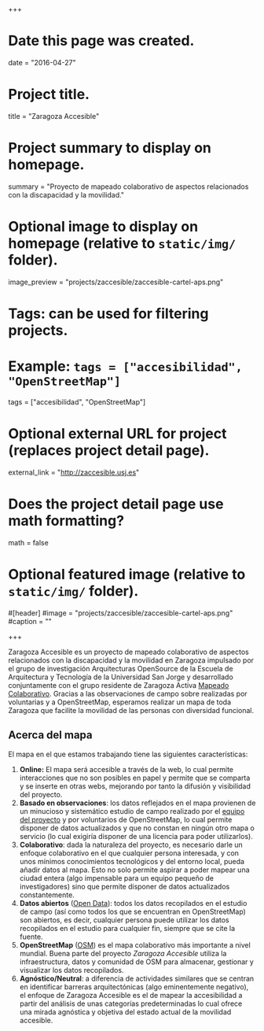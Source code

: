 +++
# Date this page was created.
date = "2016-04-27"

# Project title.
title = "Zaragoza Accesible"

# Project summary to display on homepage.
summary = "Proyecto de mapeado colaborativo de aspectos relacionados con la discapacidad y la movilidad."

# Optional image to display on homepage (relative to `static/img/` folder).
image_preview = "projects/zaccesible/zaccesible-cartel-aps.png"

# Tags: can be used for filtering projects.
# Example: `tags = ["accesibilidad", "OpenStreetMap"]`
tags = ["accesibilidad", "OpenStreetMap"]

# Optional external URL for project (replaces project detail page).
external_link = "http://zaccesible.usj.es"

# Does the project detail page use math formatting?
math = false

# Optional featured image (relative to `static/img/` folder).
#[header]
#image = "projects/zaccesible/zaccesible-cartel-aps.png"
#caption = ""


+++

Zaragoza Accesible es un proyecto de mapeado colaborativo de aspectos relacionados con la discapacidad y la movilidad en Zaragoza impulsado por el grupo de investigación Arquitecturas OpenSource de la Escuela de Arquitectura y Tecnología de la Universidad San Jorge y desarrollado conjuntamente con el grupo residente de Zaragoza Activa
[Mapeado Colaborativo](http://mapcolabora.org). Gracias a las observaciones de campo sobre realizadas por voluntarias y a OpenStreetMap, esperamos realizar un mapa de toda Zaragoza que facilite la movilidad de las personas con diversidad funcional.

## Acerca del mapa

El mapa en el que estamos trabajando tiene las siguientes características:

1. **Online:** El mapa será accesible a través de la web, lo cual permite interacciones que no son posibles en papel y permite que se comparta y se inserte en otras webs, mejorando por tanto la difusión y visibilidad del proyecto.
1. **Basado en observaciones**: los datos reflejados en el mapa provienen de un minucioso y sistemático estudio de campo realizado por el [equipo del proyecto](#miembros-del-proyecto) y por voluntarios de OpenStreetMap, lo cual permite disponer de datos actualizados y que no constan en ningún otro mapa o servicio (lo cual exigiría disponer de una licencia para poder utilizarlos).
1. **Colaborativo**: dada la naturaleza del proyecto, es necesario darle un enfoque colaborativo en el que cualquier persona interesada, y con unos mínimos conocimientos tecnológicos y del entorno local, pueda añadir datos al mapa. Esto no solo permite aspirar a poder mapear una ciudad entera (algo impensable para un equipo pequeño de investigadores) sino que permite disponer de datos actualizados constantemente.
1. **Datos abiertos** ([Open Data](https://es.wikipedia.org/wiki/Datos_abiertos)): todos los datos recopilados en el estudio de campo (así como todos los que se encuentran en OpenStreetMap) son abiertos, es decir, cualquier persona puede utilizar los datos recopilados en el estudio para cualquier fin, siempre que se cite la fuente.
1. **OpenStreetMap** ([OSM](http://openstreetmap.org)) es el mapa colaborativo más importante a nivel mundial. Buena parte del proyecto *Zaragoza Accesible* utiliza la infraestructura, datos y comunidad de OSM para almacenar, gestionar y visualizar los datos recopilados.
1. **Agnóstico/Neutral**: a diferencia de actividades similares que se centran en identificar barreras arquitectónicas (algo eminentemente negativo), el enfoque de Zaragoza Accesible es el de mapear la accesibilidad a partir del análisis de unas categorías predeterminadas lo cual ofrece una mirada agnóstica y objetiva del estado actual de la movilidad accesible.
